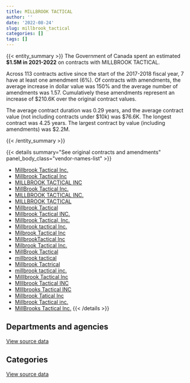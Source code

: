 ```yaml
---
title: MILLBROOK TACTICAL
author: ''
date: '2022-08-24'
slug: millbrook_tactical
categories: []
tags: []
---
```


<script src="/rmarkdown-libs/htmlwidgets/htmlwidgets.js"></script>
<link href="/rmarkdown-libs/datatables-css/datatables-crosstalk.css" rel="stylesheet" />
<script src="/rmarkdown-libs/datatables-binding/datatables.js"></script>
<script src="/rmarkdown-libs/jquery/jquery-3.6.0.min.js"></script>
<link href="/rmarkdown-libs/dt-core-bootstrap/css/dataTables.bootstrap.min.css" rel="stylesheet" />
<link href="/rmarkdown-libs/dt-core-bootstrap/css/dataTables.bootstrap.extra.css" rel="stylesheet" />
<script src="/rmarkdown-libs/dt-core-bootstrap/js/jquery.dataTables.min.js"></script>
<script src="/rmarkdown-libs/dt-core-bootstrap/js/dataTables.bootstrap.min.js"></script>
<link href="/rmarkdown-libs/crosstalk/css/crosstalk.min.css" rel="stylesheet" />
<script src="/rmarkdown-libs/crosstalk/js/crosstalk.min.js"></script>
<script src="/rmarkdown-libs/htmlwidgets/htmlwidgets.js"></script>
<link href="/rmarkdown-libs/datatables-css/datatables-crosstalk.css" rel="stylesheet" />
<script src="/rmarkdown-libs/datatables-binding/datatables.js"></script>
<script src="/rmarkdown-libs/jquery/jquery-3.6.0.min.js"></script>
<link href="/rmarkdown-libs/dt-core-bootstrap/css/dataTables.bootstrap.min.css" rel="stylesheet" />
<link href="/rmarkdown-libs/dt-core-bootstrap/css/dataTables.bootstrap.extra.css" rel="stylesheet" />
<script src="/rmarkdown-libs/dt-core-bootstrap/js/jquery.dataTables.min.js"></script>
<script src="/rmarkdown-libs/dt-core-bootstrap/js/dataTables.bootstrap.min.js"></script>
<link href="/rmarkdown-libs/crosstalk/css/crosstalk.min.css" rel="stylesheet" />
<script src="/rmarkdown-libs/crosstalk/js/crosstalk.min.js"></script>

{{< entity_summary >}}
The Government of Canada spent an estimated **\$1.5M in 2021-2022** on contracts with MILLBROOK TACTICAL.

Across 113 contracts active since the start of the 2017-2018 fiscal year, 7 have at least one amendment (6%). Of contracts with amendments, the average increase in dollar value was 150% and the average number of amendments was 1.57. Cumulatively these amendments represent an increase of \$210.6K over the original contract values.

The average contract duration was 0.29 years, and the average contract value (not including contracts under \$10k) was \$76.6K. The longest contract was 4.25 years. The largest contract by value (including amendments) was \$2.2M.

{{< /entity_summary >}}

{{< details summary="See original contracts and amendments" panel_body_class="vendor-names-list" >}}
- [Millbrook Tactical Inc.](https://search.open.canada.ca/en/ct/?sort=contract_value_f%20desc&page=1&search_text=%22Millbrook%20Tactical%20Inc.%22)
- [Millbrook Tactical Inc](https://search.open.canada.ca/en/ct/?sort=contract_value_f%20desc&page=1&search_text=%22Millbrook%20Tactical%20Inc%22)
- [MILLBROOK TACTICAL INC](https://search.open.canada.ca/en/ct/?sort=contract_value_f%20desc&page=1&search_text=%22MILLBROOK%20TACTICAL%20INC%22)
- [MillBrook Tactical Inc.](https://search.open.canada.ca/en/ct/?sort=contract_value_f%20desc&page=1&search_text=%22MillBrook%20Tactical%20Inc.%22)
- [MILLBROOK TACTICAL INC.](https://search.open.canada.ca/en/ct/?sort=contract_value_f%20desc&page=1&search_text=%22MILLBROOK%20TACTICAL%20INC.%22)
- [MILLBROOK TACTICAL](https://search.open.canada.ca/en/ct/?sort=contract_value_f%20desc&page=1&search_text=%22MILLBROOK%20TACTICAL%22)
- [Millbrook Tactical](https://search.open.canada.ca/en/ct/?sort=contract_value_f%20desc&page=1&search_text=%22Millbrook%20Tactical%22)
- [Millbrook Tactical INC.](https://search.open.canada.ca/en/ct/?sort=contract_value_f%20desc&page=1&search_text=%22Millbrook%20Tactical%20INC.%22)
- [Millbrook Tactical, Inc.](https://search.open.canada.ca/en/ct/?sort=contract_value_f%20desc&page=1&search_text=%22Millbrook%20Tactical%2c%20Inc.%22)
- [Millbrook tactical Inc.](https://search.open.canada.ca/en/ct/?sort=contract_value_f%20desc&page=1&search_text=%22Millbrook%20tactical%20Inc.%22)
- [Milbrook Tactical Inc](https://search.open.canada.ca/en/ct/?sort=contract_value_f%20desc&page=1&search_text=%22Milbrook%20Tactical%20Inc%22)
- [MillbrookTactical Inc](https://search.open.canada.ca/en/ct/?sort=contract_value_f%20desc&page=1&search_text=%22MillbrookTactical%20Inc%22)
- [Milbrook Tactical Inc.](https://search.open.canada.ca/en/ct/?sort=contract_value_f%20desc&page=1&search_text=%22Milbrook%20Tactical%20Inc.%22)
- [MillBrook Tactical](https://search.open.canada.ca/en/ct/?sort=contract_value_f%20desc&page=1&search_text=%22MillBrook%20Tactical%22)
- [millbrook tactical](https://search.open.canada.ca/en/ct/?sort=contract_value_f%20desc&page=1&search_text=%22millbrook%20tactical%22)
- [Millbrook Tactrical](https://search.open.canada.ca/en/ct/?sort=contract_value_f%20desc&page=1&search_text=%22Millbrook%20Tactrical%22)
- [millbrook tactical inc.](https://search.open.canada.ca/en/ct/?sort=contract_value_f%20desc&page=1&search_text=%22millbrook%20tactical%20inc.%22)
- [Milllbrook Tactical Inc](https://search.open.canada.ca/en/ct/?sort=contract_value_f%20desc&page=1&search_text=%22Milllbrook%20Tactical%20Inc%22)
- [MIllbrook Tactical INC](https://search.open.canada.ca/en/ct/?sort=contract_value_f%20desc&page=1&search_text=%22MIllbrook%20Tactical%20INC%22)
- [MIllbrooks Tactical INC](https://search.open.canada.ca/en/ct/?sort=contract_value_f%20desc&page=1&search_text=%22MIllbrooks%20Tactical%20INC%22)
- [Millbrook Tatical Inc](https://search.open.canada.ca/en/ct/?sort=contract_value_f%20desc&page=1&search_text=%22Millbrook%20Tatical%20Inc%22)
- [Millbrook Tactical inc.](https://search.open.canada.ca/en/ct/?sort=contract_value_f%20desc&page=1&search_text=%22Millbrook%20Tactical%20inc.%22)
- [MillBrooks Tactical Inc.](https://search.open.canada.ca/en/ct/?sort=contract_value_f%20desc&page=1&search_text=%22MillBrooks%20Tactical%20Inc.%22)
{{< /details >}}

## Departments and agencies

<div id="htmlwidget-1" style="width:100%;height:auto;" class="datatables html-widget"></div>
<script type="application/json" data-for="htmlwidget-1">{"x":{"style":"bootstrap","filter":"none","vertical":false,"data":[["<a href=\"/departments/csc-scc/\">Correctional Service of Canada<\/a>","<a href=\"/departments/dfo-mpo/\">Fisheries and Oceans Canada<\/a>","<a href=\"/departments/dnd-mdn/\">National Defence<\/a>","<a href=\"/departments/ec/\">Environment and Climate Change Canada<\/a>","<a href=\"/departments/nrc-cnrc/\">National Research Council Canada<\/a>","<a href=\"/departments/nrcan-rncan/\">Natural Resources Canada<\/a>","<a href=\"/departments/rcmp-grc/\">Royal Canadian Mounted Police<\/a>"],[null,null,872752.45,null,null,26091.1,610058.96],[13694.2,null,497120.44,21000,null,26162.58,242856.9],[null,189646.5,1549239.42,null,25227.46,6504.9,152858.32],[null,null,800086.31,null,378411.98,null,303984.07]],"container":"<table class=\"table table-striped table-hover row-border order-column display\">\n  <thead>\n    <tr>\n      <th>Department<\/th>\n      <th>2018-2019<\/th>\n      <th>2019-2020<\/th>\n      <th>2020-2021<\/th>\n      <th>2021-2022<\/th>\n    <\/tr>\n  <\/thead>\n<\/table>","options":{"order":[[4,"desc"]],"pageLength":10,"autoWidth":true,"columnDefs":[{"targets":1,"render":"function(data, type, row, meta) {\n    return type !== 'display' ? data : DTWidget.formatCurrency(data, \"$\", 2, 3, \",\", \".\", true, null);\n  }"},{"targets":2,"render":"function(data, type, row, meta) {\n    return type !== 'display' ? data : DTWidget.formatCurrency(data, \"$\", 2, 3, \",\", \".\", true, null);\n  }"},{"targets":3,"render":"function(data, type, row, meta) {\n    return type !== 'display' ? data : DTWidget.formatCurrency(data, \"$\", 2, 3, \",\", \".\", true, null);\n  }"},{"targets":4,"render":"function(data, type, row, meta) {\n    return type !== 'display' ? data : DTWidget.formatCurrency(data, \"$\", 2, 3, \",\", \".\", true, null);\n  }"},{"width":"16%","targets":[1,2,3,4]},{"className":"dt-right","targets":[1,2,3,4]}],"orderClasses":false}},"evals":["options.columnDefs.0.render","options.columnDefs.1.render","options.columnDefs.2.render","options.columnDefs.3.render"],"jsHooks":[]}</script>
<p class="text-right">
<a href="https://github.com/GoC-Spending/contracts-data/tree/main/data/out/vendors/millbrook_tactical/summary_by_fiscal_year_by_department.csv" class="source-data-link btn btn-link">View source data</a>
</p>

## Categories

<div id="htmlwidget-2" style="width:100%;height:auto;" class="datatables html-widget"></div>
<script type="application/json" data-for="htmlwidget-2">{"x":{"style":"bootstrap","filter":"none","vertical":false,"data":[["<a href=\"/categories/10_office_management/\">Office management<\/a>","<a href=\"/categories/11_defence/\">Defence<\/a>","<a href=\"/categories/3_information_technology/\">Information technology<\/a>","<a href=\"/categories/6_industrial_products_and_services/\">Industrial products and services<\/a>","<a href=\"/categories/9_human_capital/\">Human capital<\/a>"],[null,210958.74,145995.08,1125857.6,26091.1],[null,16533.77,173960.57,584177.21,26162.58],[null,37100.88,69965.21,1799557.09,16853.44],[42831.52,171415.48,144122.42,1089510.59,34602.34]],"container":"<table class=\"table table-striped table-hover row-border order-column display\">\n  <thead>\n    <tr>\n      <th>Category<\/th>\n      <th>2018-2019<\/th>\n      <th>2019-2020<\/th>\n      <th>2020-2021<\/th>\n      <th>2021-2022<\/th>\n    <\/tr>\n  <\/thead>\n<\/table>","options":{"order":[[4,"desc"]],"dom":"t","pageLength":30,"autoWidth":true,"columnDefs":[{"targets":1,"render":"function(data, type, row, meta) {\n    return type !== 'display' ? data : DTWidget.formatCurrency(data, \"$\", 2, 3, \",\", \".\", true, null);\n  }"},{"targets":2,"render":"function(data, type, row, meta) {\n    return type !== 'display' ? data : DTWidget.formatCurrency(data, \"$\", 2, 3, \",\", \".\", true, null);\n  }"},{"targets":3,"render":"function(data, type, row, meta) {\n    return type !== 'display' ? data : DTWidget.formatCurrency(data, \"$\", 2, 3, \",\", \".\", true, null);\n  }"},{"targets":4,"render":"function(data, type, row, meta) {\n    return type !== 'display' ? data : DTWidget.formatCurrency(data, \"$\", 2, 3, \",\", \".\", true, null);\n  }"},{"width":"16%","targets":[1,2,3,4]},{"className":"dt-right","targets":[1,2,3,4]}],"orderClasses":false,"lengthMenu":[10,25,30,50,100]}},"evals":["options.columnDefs.0.render","options.columnDefs.1.render","options.columnDefs.2.render","options.columnDefs.3.render"],"jsHooks":[]}</script>
<p class="text-right">
<a href="https://github.com/GoC-Spending/contracts-data/tree/main/data/out/vendors/millbrook_tactical/summary_by_fiscal_year_by_category.csv" class="source-data-link btn btn-link">View source data</a>
</p>

